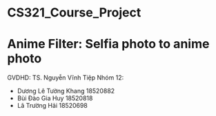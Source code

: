 # CS321_Course_Project

# Anime Filter: Selfia photo to anime photo


GVDHD: TS. Nguyễn Vĩnh Tiệp
Nhóm 12:
* Dương Lê Tường Khang 18520882
* Bùi Đào Gia Huy 18520818
* Lã Trường Hải 18520698

